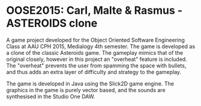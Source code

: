 # OOSE2015: Carl, Malte & Rasmus - ASTEROIDS clone
A game project developed for the Object Oriented Software Engineering Class at AAU CPH 2015, Medialogy 4th semester. The game is developed as a clone of the classic Asteroids game. The gameplay mimics that of the original closely, however in this project an "overheat" feature is included. The "overheat" prevents the user from spamming the space with bullets, and thus adds an extra layer of difficulty and strategy to the gameplay.

The game is developed in Java using the Slick2D game engine. The graphics in the game is purely vector based, and the sounds are synthesised in the Studio One DAW.
